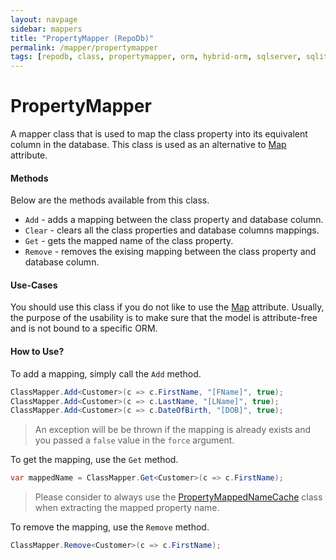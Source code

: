 ```yaml
---
layout: navpage
sidebar: mappers
title: "PropertyMapper (RepoDb)"
permalink: /mapper/propertymapper
tags: [repodb, class, propertymapper, orm, hybrid-orm, sqlserver, sqlite, mysql, postgresql]
---
```


# PropertyMapper

A mapper class that is used to map the class property into its equivalent column in the database. This class is used as an alternative to [Map](/attribute/map) attribute.

#### Methods

Below are the methods available from this class.

- `Add` - adds a mapping between the class property and database column.
- `Clear` - clears all the class properties and database columns mappings.
- `Get` - gets the mapped name of the class property.
- `Remove` - removes the exising mapping between the class property and database column.

#### Use-Cases

You should use this class if you do not like to use the [Map](/attribute/map) attribute. Usually, the purpose of the usability is to make sure that the model is attribute-free and is not bound to a specific ORM.

#### How to Use?

To add a mapping, simply call the `Add` method.

```csharp
ClassMapper.Add<Customer>(c => c.FirstName, "[FName]", true);
ClassMapper.Add<Customer>(c => c.LastName, "[LName]", true);
ClassMapper.Add<Customer>(c => c.DateOfBirth, "[DOB]", true);
```

> An exception will be be thrown if the mapping is already exists and you passed a `false` value in the `force` argument.

To get the mapping, use the `Get` method.

```csharp
var mappedName = ClassMapper.Get<Customer>(c => c.FirstName);
```

> Please consider to always use the [PropertyMappedNameCache](/cacher/classmappednamecache) class when extracting the mapped property name.

To remove the mapping, use the `Remove` method.

```csharp
ClassMapper.Remove<Customer>(c => c.FirstName);
```